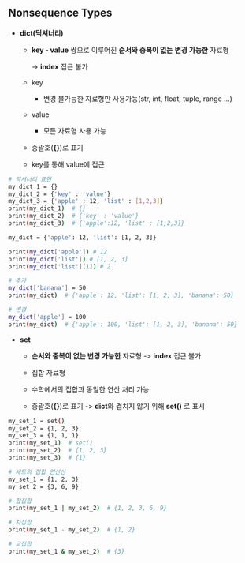 ## Nonsequence Types

- **dict(딕셔너리)**
  
  - **key - value** 쌍으로 이루어진 **순서와 중복이 없는** **변경 가능한** 자료형 
    
    -> **index** 접근 불가
  
  - key
    
    - 변경 불가능한 자료형만 사용가능(str, int, float, tuple, range ...)
  
  - value
    
    - 모든 자료형 사용 가능
  
  - 중괄호(**{}**)로 표기
  
  - key를 통해 value에 접근

```bash
# 딕셔너리 표현
my_dict_1 = {}
my_dict_2 = {'key' : 'value'}
my_dict_3 = {'apple' : 12, 'list' : [1,2,3]}
print(my_dict_1)  # {}
print(my_dict_2)  # {'key' : 'value'}
print(my_dict_3)  # {'apple':12, 'list' : [1,2,3]}
```

```bash
my_dict = {'apple': 12, 'list': [1, 2, 3]}

print(my_dict['apple']) # 12
print(my_dict['list']) # [1, 2, 3]
print(my_dict['list'][1]) # 2

# 추가
my_dict['banana'] = 50
print(my_dict)  # {'apple': 12, 'list': [1, 2, 3], 'banana': 50}

# 변경
my_dict['apple'] = 100
print(my_dict)  # {'apple': 100, 'list': [1, 2, 3], 'banana': 50}
```

- **set**
  
  - **순서와 중복이 없는 변경 가능한** 자료형 -> **index** 접근 불가
  
  - 집합 자료형
  
  - 수학에서의 집합과 동일한 연산 처리 가능
  
  - 중괄호(**{}**)로 표기 -> **dict**와 겹치지 않기 위해 **set()** 로 표시 

```bash
my_set_1 = set()
my_set_2 = {1, 2, 3}
my_set_3 = {1, 1, 1}
print(my_set_1)  # set()
print(my_set_2)  # {1, 2, 3}
print(my_set_3)  # {1}
```

```bash
# 세트의 집합 연산산
my_set_1 = {1, 2, 3}
my_set_2 = {3, 6, 9}

# 합집합
print(my_set_1 | my_set_2)  # {1, 2, 3, 6, 9}

# 차집합
print(my_set_1 - my_set_2)  # {1, 2}

# 교집합
print(my_set_1 & my_set_2)  # {3}
```
